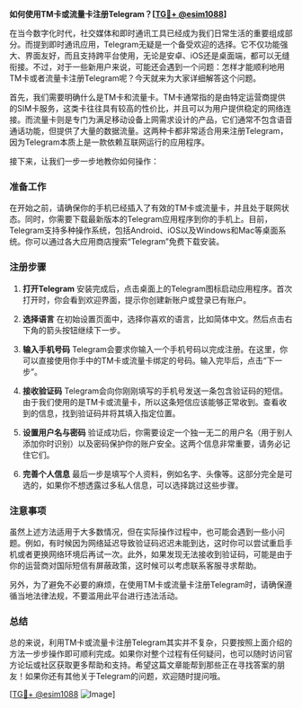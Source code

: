 **如何使用TM卡或流量卡注册Telegram？[[TG💪+ @esim1088](https://t.me/s/esim1088)]**

在当今数字化时代，社交媒体和即时通讯工具已经成为我们日常生活的重要组成部分。而提到即时通讯应用，Telegram无疑是一个备受欢迎的选择。它不仅功能强大、界面友好，而且支持跨平台使用，无论是安卓、iOS还是桌面端，都可以无缝衔接。不过，对于一些新用户来说，可能还会遇到一个问题：怎样才能顺利地用TM卡或者流量卡注册Telegram呢？今天就来为大家详细解答这个问题。

首先，我们需要明确什么是TM卡和流量卡。TM卡通常指的是由特定运营商提供的SIM卡服务，这类卡往往具有较高的性价比，并且可以为用户提供稳定的网络连接。而流量卡则是专门为满足移动设备上网需求设计的产品，它们通常不包含语音通话功能，但提供了大量的数据流量。这两种卡都非常适合用来注册Telegram，因为Telegram本质上是一款依赖互联网运行的应用程序。

接下来，让我们一步一步地教你如何操作：

### 准备工作

在开始之前，请确保你的手机已经插入了有效的TM卡或流量卡，并且处于联网状态。同时，你需要下载最新版本的Telegram应用程序到你的手机上。目前，Telegram支持多种操作系统，包括Android、iOS以及Windows和Mac等桌面系统。你可以通过各大应用商店搜索“Telegram”免费下载安装。

### 注册步骤

1. **打开Telegram**
   安装完成后，点击桌面上的Telegram图标启动应用程序。首次打开时，你会看到欢迎界面，提示你创建新账户或登录已有账户。

2. **选择语言**
   在初始设置页面中，选择你喜欢的语言，比如简体中文。然后点击右下角的箭头按钮继续下一步。

3. **输入手机号码**
   Telegram会要求你输入一个手机号码以完成注册。在这里，你可以直接使用你手中的TM卡或流量卡绑定的号码。输入完毕后，点击“下一步”。

4. **接收验证码**
   Telegram会向你刚刚填写的手机号发送一条包含验证码的短信。由于我们使用的是TM卡或流量卡，所以这条短信应该能够正常收到。查看收到的信息，找到验证码并将其填入指定位置。

5. **设置用户名与密码**
   验证成功后，你需要设定一个独一无二的用户名（用于别人添加你时识别）以及密码保护你的账户安全。这两个信息非常重要，请务必记住它们。

6. **完善个人信息**
   最后一步是填写个人资料，例如名字、头像等。这部分完全是可选的，如果你不想透露过多私人信息，可以选择跳过这些步骤。

### 注意事项

虽然上述方法适用于大多数情况，但在实际操作过程中，也可能会遇到一些小问题。例如，有时候因为网络延迟导致验证码迟迟未能到达，这时你可以尝试重启手机或者更换网络环境后再试一次。此外，如果发现无法接收到验证码，可能是由于你的运营商对国际短信有屏蔽政策，这时候可以考虑联系客服寻求帮助。

另外，为了避免不必要的麻烦，在使用TM卡或流量卡注册Telegram时，请确保遵循当地法律法规，不要滥用此平台进行违法活动。

### 总结

总的来说，利用TM卡或流量卡注册Telegram其实并不复杂，只要按照上面介绍的方法一步步操作即可顺利完成。如果你对整个过程有任何疑问，也可以随时访问官方论坛或社区获取更多帮助和支持。希望这篇文章能帮到那些正在寻找答案的朋友！如果你还有其他关于Telegram的问题，欢迎随时提问哦。

[[TG💪+ @esim1088](https://t.me/s/esim1088) ![Image](https://i.postimg.cc/4NQfJmqS/Snipaste-2025-05-13-00-14-12.png)]
